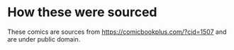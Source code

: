 # How these were sourced

These comics are sources from https://comicbookplus.com/?cid=1507 and are under public domain.